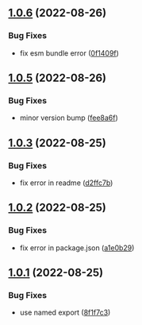 ## [1.0.6](https://github.com/olamide203/hyoka/compare/v1.0.5...v1.0.6) (2022-08-26)


### Bug Fixes

* fix esm bundle error ([0f1409f](https://github.com/olamide203/hyoka/commit/0f1409fca60b40a7c6563cc815123a5163863ce6))



## [1.0.5](https://github.com/olamide203/hyoka/compare/v1.0.3...v1.0.5) (2022-08-26)


### Bug Fixes

* minor version bump ([fee8a6f](https://github.com/olamide203/hyoka/commit/fee8a6f6c9d2f0aa36fd6a4a92309863cfdf84df))



## [1.0.3](https://github.com/olamide203/hyoka/compare/v1.0.2...v1.0.3) (2022-08-25)


### Bug Fixes

* fix error in readme ([d2ffc7b](https://github.com/olamide203/hyoka/commit/d2ffc7bab2193c490ef4b991aeeb8f61e50dc49f))



## [1.0.2](https://github.com/olamide203/hyoka/compare/v1.0.1...v1.0.2) (2022-08-25)


### Bug Fixes

* fix error in package.json ([a1e0b29](https://github.com/olamide203/hyoka/commit/a1e0b29ec4485242a3a2648ad0b57dbd47077ae7))



## [1.0.1](https://github.com/olamide203/hyoka/compare/v1.0.0...v1.0.1) (2022-08-25)


### Bug Fixes

* use named export ([8f1f7c3](https://github.com/olamide203/hyoka/commit/8f1f7c351dcafe51dfbb29604446a5c6a314bf40))



